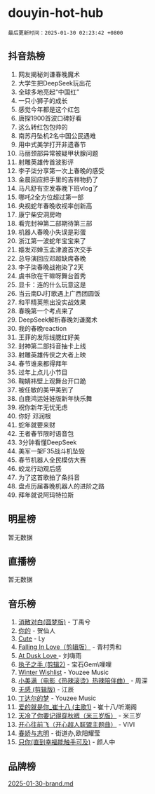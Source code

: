 # douyin-hot-hub

`最后更新时间：2025-01-30 02:23:42 +0800`

## 抖音热榜

1. 网友揭秘刘谦春晚魔术
1. 大学生把DeepSeek玩出花
1. 全球多地亮起“中国红”
1. 一只小狮子的成长
1. 感觉今年都是这个红包
1. 唐探1900首波口碑好看
1. 这么转红包包帅的
1. 南苏丹坠机2名中国公民遇难
1. 用中式美学打开非遗春节
1. 马丽颈部异常被疑甲状腺问题
1. 射雕英雄传首波影评
1. 李子柒分享第一次上春晚的感受
1. 金晨回应把手里的吉祥物扔了
1. 马凡舒有空发春晚下班vlog了
1. 哪吒2全方位超过第一部
1. 央视蛇年春晚收视率创新高
1. 康宁柴安洞房吻
1. 看完封神第二部期待第三部
1. 机器人春晚小失误是彩蛋
1. 浙江第一波蛇年宝宝来了
1. 姬发邓婵玉孟津渡首次交手
1. 总导演回应邓超缺席春晚
1. 李子柒春晚战袍染了2天
1. 虞书欣在干嘛呀舞台首秀
1. 显卡：连的什么玩意这是
1. 当云南DJ打歌遇上广西团圆饭
1. 和平精英熊出没实战效果
1. 春晚第一个考点来了
1. DeepSeek解析春晚刘谦魔术
1. 我的春晚reaction
1. 王菲的发际线腮红好美
1. 封神第二部抖音抽卡上线
1. 射雕英雄传侠之大者上映
1. 春节谁来都得拜年
1. 过年上点儿小节目
1. 鞠婧祎壁上观舞台开口跪
1. 被任敏的美甲美到了
1. 白鹿鸿运娃娃版新年快乐舞
1. 祝你新年无忧无虑
1. 你好 邓润根
1. 蛇年就要来财
1. 王者春节限时语音包
1. 3分钟看懂DeepSeek
1. 美军一架F35战斗机坠毁
1. 春节机器人全民模仿大赛
1. 蛟龙行动观后感
1. 为了这首歌拍了条抖音
1. 盘点历届春晚机器人的进阶之路
1. 拜年就说阿玛特拉斯

## 明星榜

暂无数据

## 直播榜

暂无数据

## 音乐榜

1. [消散对白(圆梦版)](https://sf5-hl-cdn-tos.douyinstatic.com/obj/tos-cn-ve-2774/og4jB5I5IizzoZVAAAzWgBMAsMDWoArfwBOiFs) - 丁禹兮
1. [你的](https://sf5-hl-cdn-tos.douyinstatic.com/obj/tos-cn-ve-2774/oYuIeKf42jB7sEV6B2upMdpYAgfrQWj0FeRegh) - 贺仙人
1. [Cute](https://sf5-hl-cdn-tos.douyinstatic.com/obj/tos-cn-ve-2774/o4IbIzHWKAAB4wsS5qMBRiiAlEBGTpQRNfFvuo) - Ly
1. [Falling In Love（剪辑版）](https://sf5-hl-cdn-tos.douyinstatic.com/obj/tos-cn-ve-2774/o8ajpA8zzgBPahbBIO8AcKGBLJezFCRd1wfP9f) - 青村秀和
1. [ At Dusk  Love ](https://sf5-hl-cdn-tos.douyinstatic.com/obj/tos-cn-ve-2774/o8CrpCf5CaYgI4ZrtQgMQAFEfuGqNnRSDQAPBc) - 刘嗨雨
1. [执子之手 (剪辑2)](https://sf5-hl-cdn-tos.douyinstatic.com/obj/tos-cn-ve-2774/oUoZLQjCc31XzqsBnBQUNgeKtYPBcgbFDwtfcu) - 宝石Gem\哩哩
1. [Winter Wishlist](https://sf5-hl-cdn-tos.douyinstatic.com/obj/tos-cn-ve-2774/oIIgUOeamCFCVAzxN6MFRLIBlLGpUqQxeeHrLE) - Youzee Music
1. [小美满（电影《热辣滚烫》热辣陪伴曲）](https://sf5-hl-cdn-tos.douyinstatic.com/obj/tos-cn-ve-2774/o0GAn2lSgfZIDUgtevCGDQYnFg4CwnrBaxbTZL) - 周深
1. [无感 (剪辑版)](https://sf5-hl-cdn-tos.douyinstatic.com/obj/tos-cn-ve-2774/o0eIsUzJBDlQaQFC5OFlgbMEZC1TFYBftOBn6p) - 江辰
1. [丁达尔的梦](https://sf5-hl-cdn-tos.douyinstatic.com/obj/tos-cn-ve-2774/oMU3WirUZBVQkAC9ccG5P2IQirziZM2RTInUY) - Youzee Music
1. [爱的就是你_崔十八 (主歌1)](https://sf5-hl-cdn-tos.douyinstatic.com/obj/tos-cn-ve-2774/oI5BO5DhFZ6UTcNCnZaOCBLtZ7WIMQGfgnXf5E) - 崔十八/听潮阁
1. [天冷了你要记得穿秋裤（米三岁版）](https://sf5-hl-cdn-tos.douyinstatic.com/obj/tos-cn-ve-2774/oQlIwVIDWiZ6BQilAorS7MA0AgCkQDvcZAdm1) - 米三岁
1. [开心往前飞（开心超人联盟主题曲）](https://sf5-hl-cdn-tos.douyinstatic.com/obj/tos-cn-ve-2774/9d8fb7c82cf1421fb93a9fe925275e0a) - VIVI
1. [春娇与志明](https://sf5-hl-cdn-tos.douyinstatic.com/obj/tos-cn-ve-2774/e530d8fceb7044b39707d7f9ff54add1) - 街道办,欧阳耀莹
1. [只你(直到幸福能触手可及)](https://sf5-hl-cdn-tos.douyinstatic.com/obj/tos-cn-ve-2774/o0lBkRDzFTeaVSUz3ZZSCBVtZ5DIMQGfgmEAuE) - 颜人中

## 品牌榜

[2025-01-30-brand.md](2025-01-30-brand.md)
